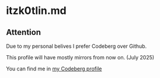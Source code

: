 # itzk0tlin.md

## Attention

Due to my personal belives I prefer Codeberg over Github.

This profile will have mostly mirrors from now on. (July 2025)

You can find me in [my Codeberg profile](https://codeberg.org/k0tlin)
